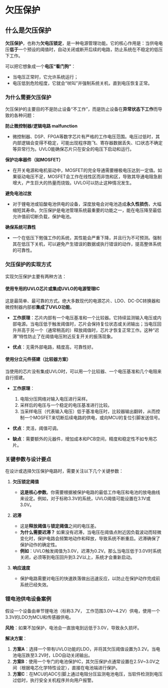 # 欠压保护

## 什么是欠压保护

**欠压保护**，也称为**欠电压锁定**，是一种电源管理功能。它的核心作用是：当供电电压**低于**一个预设的阈值时，自动关闭或断开后续的电路，防止系统在不稳定的低压下工作。

可以把它想象成一个**电压“看门狗”**：

-   当电压正常时，它允许系统运行；
-   电压低到危险程度，它就会“吠叫”并强制系统关机，直到电压恢复正常。



### 为什么需要欠压保护

欠压保护的主要目的不是防止设备“不工作”，而是防止设备在**异常状态下工作**而导致的各种问题：

**防止微控制器/逻辑电路 malfunction**

*   微控制器、DSP、FPGA等数字芯片有严格的工作电压范围。电压过低时，其内部逻辑会变得不稳定，可能出现程序跑飞、寄存器数据丢失、I口状态不确定等异常行为。UVLO能确保芯片只在安全的电压下启动和运行。

**保护功率器件（如MOSFET）**

*   在开关电源和电机驱动中，MOSFET的完全导通需要栅极电压达到一定值。如果驱动电压不足，MOSFET会工作在线性区而非饱和区，导致其导通电阻急剧增大，产生巨大的热量而烧毁。UVLO可以防止这种情况发生。

**避免电池过放**

*   对于锂电池或铅酸电池供电的设备，深度放电会对电池造成**永久性损伤**，大幅缩短其寿命。欠压保护是电池管理系统最重要的功能之一，能在电压降至最低允许值前切断负载，保护电池。

**确保系统可靠性**

*   一个在低压下勉强工作的系统，其性能会严重下降，并且行为不可预测。强制其在低压下关机，可以避免产生错误的数据或执行错误的动作，提高整体系统的可靠性。



### 欠压保护的实现方式

实现欠压保护主要有两种方法：

#### 使用专用的UVLO芯片或集成UVLO的电源管理IC

这是最简单、最可靠的方式。绝大多数现代的电源芯片、LDO、DC-DC转换器和微控制器内部都**集成了UVLO功能**。

*   **工作原理**：芯片内部有一个电压基准和一个比较器。它持续监测输入电压或内部电源。当电压低于触发阈值时，芯片会保持复位状态或关闭输出；当电压回升并高于另一个（通常稍高的）释放阈值时，芯片才恢复正常工作。这种“迟滞”特性防止了在阈值电压附近反复开关的振荡现象。


*   **优点**：无需外部电路，精度高，可靠性好。



#### 使用分立元件搭建（比较器方案）

当使用的芯片没有集成UVLO时，可以用一个比较器、一个电压基准和几个电阻来自行搭建。

*   **工作原理**：
    1.  电阻分压网络对输入电压进行采样。
    2.  采样后的电压与一个稳定的电压基准进行比较。
    3.  当采样电压（代表输入电压）低于基准电压时，比较器输出翻转，从而控制一个MOSFET来切断后续电路的供电，或向MCU的复位引脚发送信号。


*   **优点**：灵活，阈值可调。
*   **缺点**：需要额外的元器件，增加成本和PCB空间，精度和稳定性不如专用芯片。



### 关键参数与设计要点

在设计或选择欠压保护电路时，需要关注以下几个关键参数：

1.  **欠压锁定阈值**
    *   **这是核心参数**。你需要根据被保护电路的最低工作电压和电池的放电曲线来设定。例如，对于标称3.3V的系统，UVLO阈值可能设置在3.1V或3.0V。

2.  **迟滞**
    *   这是**释放阈值**与**锁定阈值**之间的电压差。
    *   **为什么需要迟滞？** 如果没有迟滞，当电压在阈值点附近因负载波动而轻微变化时，保护电路会频繁地动作和释放，导致系统不断重启。迟滞确保了保护动作的确定性。
    *   **例如**：UVLO触发阈值为3.0V，迟滞为0.2V。那么当电压低于3.0V时系统关闭，必须等到电压回升到3.2V以上，系统才会重新启动。

3.  **响应速度**
    *   保护电路需要对电压的快速跌落做出迅速反应，以防止在保护动作完成前系统已经失效。



### 锂电池供电设备案例

假设一个设备由单节锂电池（标称3.7V， 工作范围3.0V~4.2V）供电，使用一个3.3V的LDO为MCU和传感器供电。

**风险**：如果不加保护，电池会一直放电到远低于3.0V，导致永久损坏。

**解决方案**：

1.  **方案A**：选择一个带有UVLO功能的LDO，并将其欠压阈值设置为3.2V。当电池电压跌至3.2V时，LDO自动关闭输出。
2.  **方案B**：使用一个专门的电池保护IC，其欠压保护点通常设置在2.5V~3.0V之间（根据电芯化学特性设定），直接在电池端进行保护。
3.  **方案C**：在MCU的ADC引脚上通过电阻分压监测电池电压，当软件检测到电压过低时，执行安全关机程序并向用户报警。

